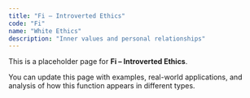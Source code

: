 ```yaml
---
title: "Fi – Introverted Ethics"
code: "Fi"
name: "White Ethics"
description: "Inner values and personal relationships"
---
```


This is a placeholder page for **Fi – Introverted Ethics**.

You can update this page with examples, real-world applications, and analysis of how this function appears in different types.
